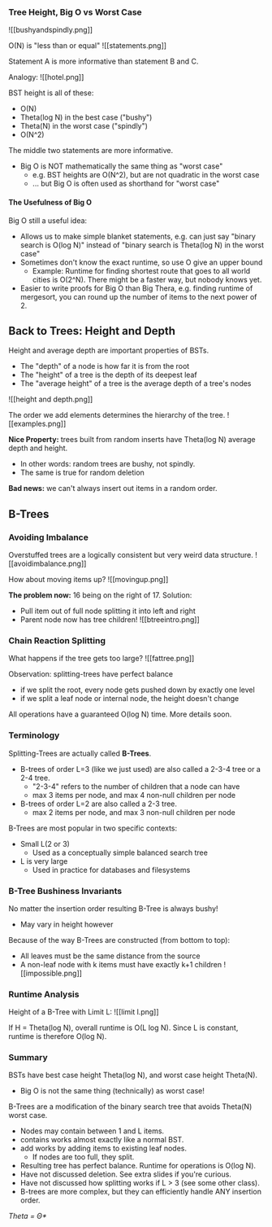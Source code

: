 ### Tree Height, Big O vs Worst Case

![[bushyandspindly.png]]

O(N) is "less than or equal"
![[statements.png]]

Statement A is more informative than statement B and C. 

Analogy: 
![[hotel.png]]

BST height is all of these: 
- O(N)
- Theta(log N) in the best case ("bushy")
- Theta(N) in the worst case ("spindly")
- O(N^2)

The middle two statements are more informative.
- Big O is NOT mathematically the same thing as "worst case"
	- e.g. BST heights are O(N^2), but are not quadratic in the worst case
	- ... but Big O is often used as shorthand for "worst case"


#### The Usefulness of Big O

Big O still a useful idea: 
- Allows us to make simple blanket statements, e.g. can just say "binary search is O(log N)" instead of "binary search is Theta(log N) in the worst case"
- Sometimes don't know the exact runtime, so use O give an upper bound
	- Example: Runtime for finding shortest route that goes to all world cities is O(2^N). There might be a faster way, but nobody knows yet.
- Easier to write proofs for Big O than Big Thera, e.g. finding runtime of mergesort, you can round up the number of items to the next power of 2. 


## Back to Trees: Height and Depth

Height and average depth are important properties of BSTs.
- The "depth" of a node is how far it is from the root
- The "height" of a tree is the depth of its deepest leaf 
- The "average height" of a tree is the average depth of a tree's nodes

![[height and depth.png]]

The order we add elements determines the hierarchy of the tree. 
![[examples.png]]

**Nice Property:** trees built from random inserts have Theta(log N) average depth and height. 
- In other words: random trees are bushy, not spindly. 
- The same is true for random deletion

**Bad news:** we can't always insert out items in a random order. 




## B-Trees
### Avoiding Imbalance

Overstuffed trees are a logically consistent but very weird data structure.
![[avoidimbalance.png]]

How about moving items up?
![[movingup.png]]

**The problem now:** 16 being on the right of 17. Solution: 
- Pull item out of full node splitting it into left and right 
- Parent node now has tree children! 
![[btreeintro.png]]


### Chain Reaction Splitting

What happens if the tree gets too large? 
![[fattree.png]]

Observation: splitting-trees have perfect balance
- if we split the root, every node gets pushed down by exactly one level
- if we split a leaf node or internal node, the height doesn't change

All operations have a guaranteed O(log N) time. More details soon. 

### Terminology
Splitting-Trees are actually called **B-Trees**.

- B-trees of order L=3 (like we just used) are also called a 2-3-4 tree or a 2-4 tree. 
	- "2-3-4" refers to the number of children that a node can have
	- max 3 items per node, and max 4 non-null children per node
- B-trees of order L=2 are also called a 2-3 tree.
	- max 2 items per node, and max 3 non-null children per node

B-Trees are most popular in two specific contexts: 
- Small L(2 or 3)
	- Used as a conceptually simple balanced search tree
- L is very large 
	- Used in practice for databases and filesystems


### B-Tree Bushiness Invariants
No matter the insertion order resulting B-Tree is always bushy!
- May vary in height however

Because of the way B-Trees are constructed (from bottom to top): 
- All leaves must be the same distance from the source
- A non-leaf node with k items must have exactly k+1 children
![[impossible.png]]


### Runtime Analysis

Height of a B-Tree with Limit L:
![[limit l.png]]

If H = Theta(log N), overall runtime is O(L log N). 
Since L is constant, runtime is therefore O(log N).


### Summary
BSTs have best case height Theta(log N), and worst case height Theta(N). 
- Big O is not the same thing (technically) as worst case!

B-Trees are a modification of the binary search tree that avoids Theta(N) worst case.
- Nodes may contain between 1 and L items.
- contains works almost exactly like a normal BST.
- add works by adding items to existing leaf nodes.
	- If nodes are too full, they split.
-  Resulting tree has perfect balance. Runtime for operations is O(log N).
- Have not discussed deletion. See extra slides if you're curious.
- Have not discussed how splitting works if L > 3 (see some other class).
- B-trees are more complex, but they can efficiently handle ANY insertion order.

*Theta = Θ\**